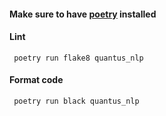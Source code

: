 #### Make sure to have [poetry](https://python-poetry.org/) installed

#### Lint 
     poetry run flake8 quantus_nlp
#### Format code
     poetry run black quantus_nlp
